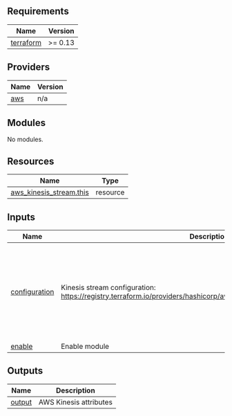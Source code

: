 ## Requirements

| Name | Version |
|------|---------|
| <a name="requirement_terraform"></a> [terraform](#requirement\_terraform) | >= 0.13 |

## Providers

| Name | Version |
|------|---------|
| <a name="provider_aws"></a> [aws](#provider\_aws) | n/a |

## Modules

No modules.

## Resources

| Name | Type |
|------|------|
| [aws_kinesis_stream.this](https://registry.terraform.io/providers/hashicorp/aws/latest/docs/resources/kinesis_stream) | resource |

## Inputs

| Name | Description | Type | Default | Required |
|------|-------------|------|---------|:--------:|
| <a name="input_configuration"></a> [configuration](#input\_configuration) | Kinesis stream configuration: https://registry.terraform.io/providers/hashicorp/aws/latest/docs/resources/kinesis_stream | <pre>object({<br>    name                      = string<br>    shard_count               = number<br>    retention_period          = number<br>    shard_level_metrics       = list(string)<br>    enforce_consumer_deletion = bool<br>    encryption_type           = string<br>    kms_key_id                = string<br>    tags                      = map(string)<br>  })</pre> | n/a | yes |
| <a name="input_enable"></a> [enable](#input\_enable) | Enable module | `bool` | `true` | no |

## Outputs

| Name | Description |
|------|-------------|
| <a name="output_output"></a> [output](#output\_output) | AWS Kinesis attributes |

